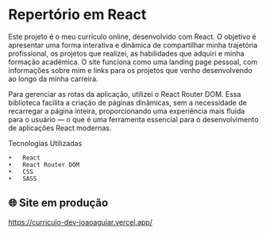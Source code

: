 # Repertório em React

Este projeto é o meu currículo online, desenvolvido com React. O objetivo é apresentar uma forma interativa e dinâmica de compartilhar minha trajetória profissional, os projetos que realizei, as habilidades que adquiri e minha formação acadêmica. O site funciona como uma landing page pessoal, com informações sobre mim e links para os projetos que venho desenvolvendo ao longo da minha carreira.

Para gerenciar as rotas da aplicação, utilizei o React Router DOM. Essa biblioteca facilita a criação de páginas dinâmicas, sem a necessidade de recarregar a página inteira, proporcionando uma experiência mais fluida para o usuário — o que é uma ferramenta essencial para o desenvolvimento de aplicações React modernas.

Tecnologias Utilizadas

	•	React 
	•	React Router DOM
	•	CSS
	•	SASS

 ## 🌐 Site em produção

https://curriculo-dev-joaoaguiar.vercel.app/
